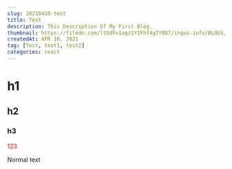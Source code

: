 ```yaml
---
slug: 20210410-test
title: Test
description: This Description Of My First Blog.
thumbnail: https://filedn.com/ltOdFv1aqz1YIFhf4gTY8D7/ingus-info/BLOGS/Photography-stocks3/stock-photography-slider.jpg
createdAt: APR 10, 2021
tag: [Test, test1, test2]
categories: react
---
```


# h1

## h2

### h3

<p style="color: red">123</p>

Normal text